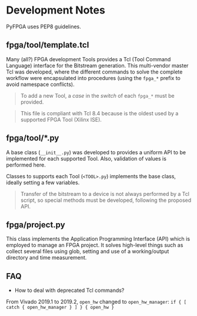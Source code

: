 # Development Notes

PyFPGA uses PEP8 guidelines.

## fpga/tool/template.tcl

Many (all?) FPGA development Tools provides a Tcl (Tool Command Language)
interface for the Bitstream generation.
This multi-vendor master Tcl was developed, where the different commands to
solve the complete workflow were encapsulated into procedures
(using the `fpga_*` prefix to avoid namespace conflicts).

> To add a new Tool, a *case* in the *switch* of each `fpga_*` must be
> provided.

> This file is compliant with Tcl 8.4 because is the oldest used by a
> supported FPGA Tool (Xilinx ISE).

## fpga/tool/*.py

A base class (`__init__.py`) was developed to provides a uniform API to be
implemented for each supported Tool.
Also, validation of values is performed here.

Classes to supports each Tool (`<TOOL>.py`) implements the base class, ideally
setting a few variables.

> Transfer of the bitstream to a device is not always performed by a Tcl
> script, so special methods must be developed, following the proposed API.

## fpga/project.py

This class implements the Application Programming Interface (API) which is
employed to manage an FPGA project. It solves high-level things such as
collect several files using glob, setting and use of a working/output
directory and time measurement.

## FAQ

* How to deal with deprecated Tcl commands?

From Vivado 2019.1 to 2019.2, `open_hw` changed to `open_hw_manager`:
```if { [ catch { open_hw_manager } ] } { open_hw }```
